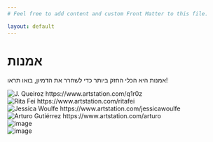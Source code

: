 ```yaml
---
# Feel free to add content and custom Front Matter to this file.

layout: default
---
```

<h1 class="text-5xl font-bold primary-color mb-4">אמנות</h1>
<div>
  <p class="text-lg mt-4">אמנות היא הכלי החזק ביותר כדי לשחרר את הדמיון, בואו תראו!</p>
</div>

<div class="container mx-auto">
    <div class="grid-cols-3 p-20 space-y-2 lg:space-y-0 lg:grid lg:gap-3 lg:grid-rows-3">
        <div class="w-full rounded">
            <img src="/images/amazofuturism.webp"
                alt="J. Queiroz https://www.artstation.com/q1r0z">
        </div>
        <div class="w-full col-span-2 row-span-2 rounded">
            <img src="/images/rita-fei-solarpunk.webp"
                alt="Rita Fei https://www.artstation.com/ritafei">
        </div>
        <div class="w-full rounded">
            <img src="/images/Jessica-Woulfe-Solarpunk.webp"
                alt="Jessica Woulfe https://www.artstation.com/jessicawoulfe">
        </div>
        <div class="w-full rounded">
            <img src="/images/Arturo-Gutiérrez.webp"
                alt="Arturo Gutiérrez https://www.artstation.com/arturo">
        </div>
        <div class="w-full rounded">
            <img src="https://images.unsplash.com/photo-1523275335684-37898b6baf30?ixlib=rb-1.2.1&ixid=MnwxMjA3fDB8MHxwaG90by1wYWdlfHx8fGVufDB8fHx8&auto=format&fit=crop&w=989&q=80"
                alt="image">
        </div>
        <div class="w-full rounded">
            <img src="https://images.unsplash.com/photo-1523275335684-37898b6baf30?ixlib=rb-1.2.1&ixid=MnwxMjA3fDB8MHxwaG90by1wYWdlfHx8fGVufDB8fHx8&auto=format&fit=crop&w=989&q=80"
                alt="image">
        </div>
    </div>
</div>